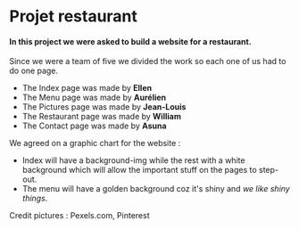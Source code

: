 # Projet restaurant

#### In this project we were asked to build a website for a restaurant. 

Since we were a team of five we divided the work so each one of us had to do one page.

- The Index page was made by **Ellen**
- The Menu page was made by **Aurélien**
- The Pictures page was made by **Jean-Louis**
- The Restaurant page was made by **William**
- The Contact page was made by **Asuna**

We agreed on a graphic chart for the website : 

- Index will have a background-img while the rest with a white background which will allow the important stuff on the pages to step-out.
- The menu will have a golden background coz it's shiny and *we like shiny things*.

Credit pictures : Pexels.com, Pinterest
